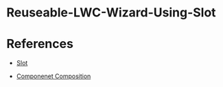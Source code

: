 # Reuseable-LWC-Wizard-Using-Slot


# References

- [Slot](https://developer.salesforce.com/docs/component-library/documentation/en/lwc/create_components_slots)

- [Componenet Composition](https://developer.salesforce.com/docs/component-library/documentation/en/lwc/lwc.create_components_best_composition)
